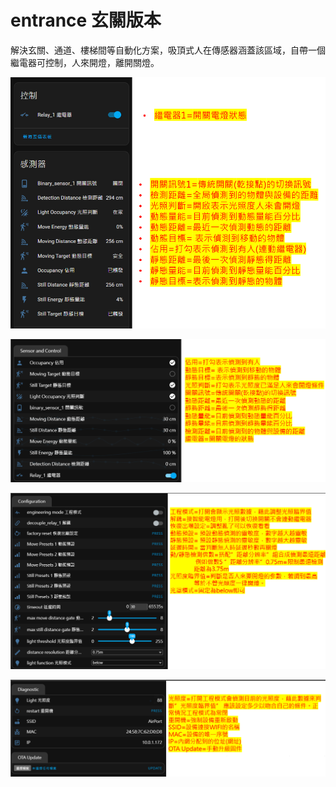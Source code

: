 # entrance 玄關版本

解決玄關、通道、樓梯間等自動化方案，吸頂式人在傳感器涵蓋該區域，自帶一個繼電器可控制，人來開燈，離開關燈。

![Mosquitto_broker](/auto_space/image/160026.png)

![Mosquitto_broker](/auto_space/image/152300.png)

![Mosquitto_broker](/auto_space/image/152648.png)

![Mosquitto_broker](/auto_space/image/152032.png)
